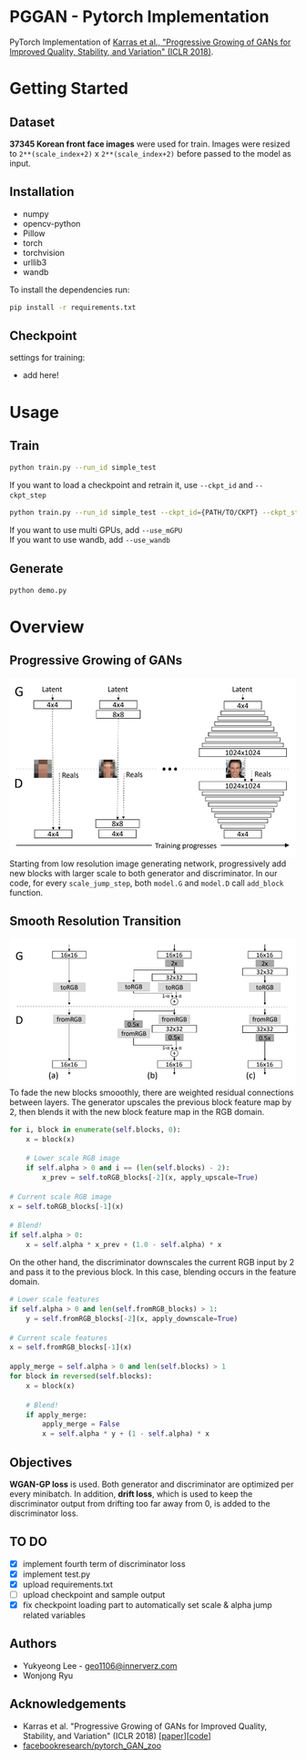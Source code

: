 # PGGAN - Pytorch Implementation
PyTorch Implementation of [Karras et al., "Progressive Growing of GANs for Improved Quality, Stability, and Variation" (ICLR 2018)](https://arxiv.org/abs/1710.10196).


# Getting Started
## Dataset
**37345 Korean front face images** were used for train. Images were resized to `2**(scale_index+2)` x `2**(scale_index+2)` before passed to the model as input.

## Installation
* numpy
* opencv-python
* Pillow
* torch
* torchvision
* urllib3
* wandb

 To install the dependencies run:
```bash
pip install -r requirements.txt
```
## Checkpoint 
settings for training:
* add here! 

# Usage
## Train

```bash
python train.py --run_id simple_test
```
If you want to load a checkpoint and retrain it, use `--ckpt_id` and `--ckpt_step`
```bash
python train.py --run_id simple_test --ckpt_id={PATH/TO/CKPT} --ckpt_step {STEP}
```
If you want to use multi GPUs, add `--use_mGPU`  
If you want to use wandb, add `--use_wandb`

## Generate
```bash
python demo.py
```

# Overview
## Progressive Growing of GANs
![model_architecture](./figures/model_architecture.png)
Starting from low resolution image generating network, progressively add new blocks with larger scale to both generator and discriminator. In our code, for every `scale_jump_step`, both `model.G` and `model.D` call `add_block` function. 

## Smooth Resolution Transition
![blending](./figures/blending.png)
To fade the new blocks smooothly, there are weighted residual connections between layers. The generator upscales the previous block feature map by 2, then blends it with the new block feature map in the RGB domain.
```python
for i, block in enumerate(self.blocks, 0):
    x = block(x)
  
    # Lower scale RGB image
    if self.alpha > 0 and i == (len(self.blocks) - 2):
        x_prev = self.toRGB_blocks[-2](x, apply_upscale=True)

# Current scale RGB image
x = self.toRGB_blocks[-1](x)

# Blend!
if self.alpha > 0:
    x = self.alpha * x_prev + (1.0 - self.alpha) * x
```
 
 On the other hand, the discriminator downscales the current RGB input by 2 and pass it to the previous block. In this case, blending occurs in the feature domain.  
```python
# Lower scale features
if self.alpha > 0 and len(self.fromRGB_blocks) > 1:
    y = self.fromRGB_blocks[-2](x, apply_downscale=True)

# Current scale features
x = self.fromRGB_blocks[-1](x)

apply_merge = self.alpha > 0 and len(self.blocks) > 1
for block in reversed(self.blocks):
    x = block(x)

    # Blend!
    if apply_merge:
        apply_merge = False
        x = self.alpha * y + (1 - self.alpha) * x
```

## Objectives
**WGAN-GP loss** is used. Both generator and discriminator are optimized per every minibatch. In addition, **drift loss**, which is used to keep the discriminator output from drifting too far away from 0, is added to the discriminator loss.


## TO DO
- [x] implement fourth term of discriminator loss 
- [x] implement test.py
- [x] upload requirements.txt
- [ ] upload checkpoint and sample output
- [x] fix checkpoint loading part to automatically set scale & alpha jump related variables

## Authors
* Yukyeong Lee - geo1106@innerverz.com
* Wonjong Ryu

## Acknowledgements
* Karras et al. "Progressive Growing of GANs for Improved Quality, Stability, and Variation" (ICLR 2018) [[paper](https://arxiv.org/abs/1710.10196)][[code](https://github.com/tkarras/progressive_growing_of_gans)]
* [facebookresearch/pytorch_GAN_zoo](https://github.com/facebookresearch/pytorch_GAN_zoo) 
